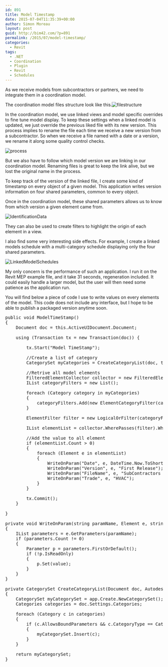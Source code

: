 ```yaml
---
id: 891
title: Model Timestamp
date: 2015-07-04T11:35:39+00:00
author: Simon Moreau
layout: post
guid: http://bim42.com/?p=891
permalink: /2015/07/model-timestamp/
categories:
  - Revit
tags:
  - .NET
  - Coordination
  - Plugin
  - Revit
  - Schedules
---
```

As we receive models from subcontractors or partners, we need to integrate them in a coordination model.

The coordination model files structure look like this.![filestructure](http://bim42.com/wp-content/uploads/2015/07/filestructure.jpg)

In the coordination model, we use linked views and model specific overrides to fine tune model display. To keep these settings when a linked model is updated, we just override the previous liked file with its new version. This process implies to rename the file each time we receive a new version from a subcontractor. So when we receive a file named with a date or a version, we rename it along some quality control checks.

![process](http://bim42.com/wp-content/uploads/2015/07/process.jpg)

But we also have to follow which model version we are linking in our coordination model. Renaming files is great to keep the link alive, but we lost the original name in the process.

To keep track of the version of the linked file, I create some kind of timestamp on every object of a given model. This application writes version information on four shared parameters, common to every object.

Once in the coordination model, these shared parameters allows us to know from which version a given element came from.

![IdentificationData](http://bim42.com/wp-content/uploads/2015/07/IdentificationData.jpg)

They can also be used to create filters to highlight the origin of each element in a view.

I also find some very interesting side effects. For example, I create a linked models schedule with a multi-category schedule displaying only the four shared parameters.

![LinkedModelSchedules](http://bim42.com/wp-content/uploads/2015/07/LinkedModelSchedules.jpg)

My only concern is the performance of such an application. I run it on the Revit MEP example file, and it take 31 seconds, regeneration included. It could easily handle a larger model, but the user will then need some patience as the application run.

You will find below a piece of code I use to write values on every elements of the model. This code does not include any interface, but I hope to be able to publish a packaged version anytime soon.



<pre class="brush: csharp; title: ; notranslate" title="">public void ModelTimeStamp()
{
	Document doc = this.ActiveUIDocument.Document;
	
	using (Transaction tx = new Transaction(doc)) {

		tx.Start("Model TimeStamp");

		//Create a list of category
		CategorySet myCategories = CreateCategoryList(doc, this.Application);

		//Retrive all model elements
		FilteredElementCollector collector = new FilteredElementCollector(doc);
		IList<ElementFilter> categoryFilters = new List<ElementFilter>();

		foreach (Category category in myCategories)
		{
			categoryFilters.Add(new ElementCategoryFilter(category.Id));
		}

		ElementFilter filter = new LogicalOrFilter(categoryFilters);

		IList<Element> elementList = collector.WherePasses(filter).WhereElementIsNotElementType().ToElements();

		//Add the value to all element
		if (elementList.Count > 0)
		{
			foreach (Element e in elementList)
			{
				WriteOnParam("Date", e, DateTime.Now.ToShortDateString());
				WriteOnParam("Version", e, "First Release");
				WriteOnParam("FileName", e, "SubContractors Model");
				WriteOnParam("Trade", e, "HVAC");
			}
		}

		tx.Commit();
	}

}

private void WriteOnParam(string paramName, Element e, string value)
{
	IList<Parameter> parameters = e.GetParameters(paramName);
	if (parameters.Count != 0)
	{
		Parameter p = parameters.FirstOrDefault();
		if (!p.IsReadOnly)
		{
			p.Set(value);
		}
	}
}

private CategorySet CreateCategoryList(Document doc, Autodesk.Revit.ApplicationServices.Application app)
{
	CategorySet myCategorySet = app.Create.NewCategorySet();
	Categories categories = doc.Settings.Categories;

	foreach (Category c in categories)
	{
		if (c.AllowsBoundParameters && c.CategoryType == CategoryType.Model)
		{
			myCategorySet.Insert(c);
		}
	}

	return myCategorySet;
}
</pre>